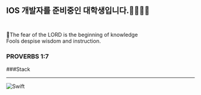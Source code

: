 ## IOS 개발자를 준비중인 대학생입니다.🧑🏻‍💻👋 <br><br>


🙏The fear of the LORD is the beginning of knowledge <br>
Fools despise wisdom and instruction.<br>

### PROVERBS 1:7

###Stack
<hr>

<img alt="Swift" src ="https://img.shields.io/badge/Swift.svg?&style=for-the-badge&logo=Swift&logoColor=white"/>
